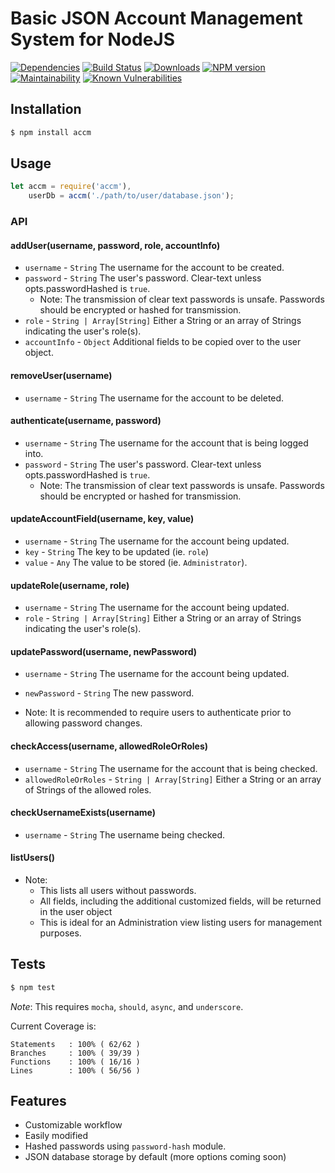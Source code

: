 # Basic JSON Account Management System for NodeJS

[![Dependencies](https://img.shields.io/david/mrodrig/accm.svg?style=flat-square)](https://www.npmjs.org/package/accm)
[![Build Status](https://travis-ci.org/mrodrig/accm.svg?branch=master)](https://travis-ci.org/mrodrig/accm)
[![Downloads](http://img.shields.io/npm/dm/accm.svg)](https://www.npmjs.org/package/accm)
[![NPM version](https://img.shields.io/npm/v/accm.svg)](https://www.npmjs.org/package/accm)
[![Maintainability](https://api.codeclimate.com/v1/badges/1765da9b942286c0bb13/maintainability)](https://codeclimate.com/github/mrodrig/accm/maintainability)
[![Known Vulnerabilities](https://snyk.io/test/npm/accm/badge.svg)](https://snyk.io/test/npm/accm)

## Installation

```bash
$ npm install accm
```

## Usage

```javascript
let accm = require('accm'),
    userDb = accm('./path/to/user/database.json');
```

### API

#### addUser(username, password, role, accountInfo)

* `username` - `String` The username for the account to be created.
* `password` - `String` The user's password. Clear-text unless opts.passwordHashed is `true`.
  * Note: The transmission of clear text passwords is unsafe.  Passwords should be encrypted or hashed for transmission.
* `role` - `String | Array[String]` Either a String or an array of Strings indicating the user's role(s).
* `accountInfo` - `Object` Additional fields to be copied over to the user object.

#### removeUser(username)
* `username` - `String` The username for the account to be deleted.

#### authenticate(username, password)
* `username` - `String` The username for the account that is being logged into.
* `password` - `String` The user's password. Clear-text unless opts.passwordHashed is `true`.
  * Note: The transmission of clear text passwords is unsafe.  Passwords should be encrypted or hashed for transmission.

#### updateAccountField(username, key, value)
* `username` - `String` The username for the account being updated.
* `key` - `String` The key to be updated (ie. `role`)
* `value` - `Any` The value to be stored (ie. `Administrator`).

#### updateRole(username, role)
* `username` - `String` The username for the account being updated.
* `role` - `String | Array[String]` Either a String or an array of Strings indicating the user's role(s).

#### updatePassword(username, newPassword)
* `username` - `String` The username for the account being updated.
* `newPassword` - `String` The new password.

* Note: It is recommended to require users to authenticate prior to allowing password changes.

#### checkAccess(username, allowedRoleOrRoles)
* `username` - `String` The username for the account that is being checked.
* `allowedRoleOrRoles` - `String | Array[String]` Either a String or an array of Strings of the allowed roles.

#### checkUsernameExists(username)
* `username` - `String` The username being checked.

#### listUsers()
* Note:
  * This lists all users without passwords.
  * All fields, including the additional customized fields, will be returned in the user object
  * This is ideal for an Administration view listing users for management purposes.

## Tests

```bash
$ npm test
```

_Note_: This requires `mocha`, `should`, `async`, and `underscore`.

Current Coverage is:
```
Statements   : 100% ( 62/62 )
Branches     : 100% ( 39/39 )
Functions    : 100% ( 16/16 )
Lines        : 100% ( 56/56 )
```

## Features
* Customizable workflow
* Easily modified
* Hashed passwords using `password-hash` module.
* JSON database storage by default (more options coming soon)